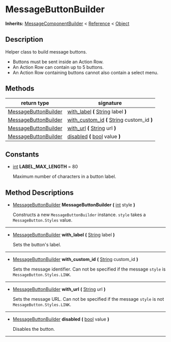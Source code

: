   
# MessageButtonBuilder
  
**Inherits:** [MessageComponentBuilder](./class_messagecomponentbuilder.md) < [Reference](https://docs.godotengine.org/en/3.5/classes/class_reference.html) < [Object](https://docs.godotengine.org/en/3.5/classes/class_object.html)  
  
  
## Description
  
Helper class to build message buttons.

- Buttons must be sent inside an Action Row.
- An Action Row can contain up to 5 buttons.
- An Action Row containing buttons cannot also contain a select menu.  
  
## Methods
  
| return type                                             | signature                                                                                                                                 |
|---------------------------------------------------------|-------------------------------------------------------------------------------------------------------------------------------------------|
| [MessageButtonBuilder](./class_messagebuttonbuilder.md) | [with\_label](#method-with-label) **(** [String](https://docs.godotengine.org/en/3.5/classes/class_string.html) label **)**               |
| [MessageButtonBuilder](./class_messagebuttonbuilder.md) | [with\_custom\_id](#method-with-custom-id) **(** [String](https://docs.godotengine.org/en/3.5/classes/class_string.html) custom\_id **)** |
| [MessageButtonBuilder](./class_messagebuttonbuilder.md) | [with\_url](#method-with-url) **(** [String](https://docs.godotengine.org/en/3.5/classes/class_string.html) url **)**                     |
| [MessageButtonBuilder](./class_messagebuttonbuilder.md) | [disabled](#method-disabled) **(** [bool](https://docs.godotengine.org/en/3.5/classes/class_bool.html) value **)**                        |  
  
## Constants
  
- <a name="constant-LABEL-MAX-LENGTH"></a>[int](https://docs.godotengine.org/en/3.5/classes/class_int.html) **LABEL\_MAX\_LENGTH** = 80  
  
	Maximum number of characters in a button label.
  
  
## Method Descriptions
  
- <a name="method-MessageButtonBuilder"></a>[MessageButtonBuilder](./class_messagebuttonbuilder.md) **MessageButtonBuilder** **(** [int](https://docs.godotengine.org/en/3.5/classes/class_int.html) style **)**  
  
	Constructs a new `MessageButtonBuilder` instance.
	`style` takes a `MessageButton.Styles` value.  
________________

- <a name="method-with-label"></a>[MessageButtonBuilder](./class_messagebuttonbuilder.md) **with\_label** **(** [String](https://docs.godotengine.org/en/3.5/classes/class_string.html) label **)**  
  
	Sets the button's label.  
________________

- <a name="method-with-custom-id"></a>[MessageButtonBuilder](./class_messagebuttonbuilder.md) **with\_custom\_id** **(** [String](https://docs.godotengine.org/en/3.5/classes/class_string.html) custom\_id **)**  
  
	Sets the message identifier.
	Can not be specified if the message `style` is `MessageButton.Styles.LINK`.  
________________

- <a name="method-with-url"></a>[MessageButtonBuilder](./class_messagebuttonbuilder.md) **with\_url** **(** [String](https://docs.godotengine.org/en/3.5/classes/class_string.html) url **)**  
  
	Sets the message URL.
	Can not be specified if the message `style` is not `MessageButton.Styles.LINK`.  
________________

- <a name="method-disabled"></a>[MessageButtonBuilder](./class_messagebuttonbuilder.md) **disabled** **(** [bool](https://docs.godotengine.org/en/3.5/classes/class_bool.html) value **)**  
  
	Disables the button.  
________________

  
